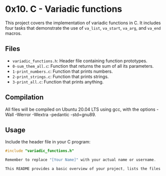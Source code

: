 # 0x10. C - Variadic functions

This project covers the implementation of variadic functions in C. It includes four tasks that demonstrate the use of `va_list`, `va_start`, `va_arg`, and `va_end` macros.

## Files

* `variadic_functions.h`: Header file containing function prototypes.
* `0-sum_them_all.c`: Function that returns the sum of all its parameters.
* `1-print_numbers.c`: Function that prints numbers.
* `2-print_strings.c`: Function that prints strings.
* `3-print_all.c`: Function that prints anything.

## Compilation

All files will be compiled on Ubuntu 20.04 LTS using gcc, with the options -Wall -Werror -Wextra -pedantic -std=gnu89.

## Usage

Include the header file in your C program:

```c
#include "variadic_functions.h"

Remember to replace "[Your Name]" with your actual name or username.

This README provides a basic overview of your project, lists the files included, explains how to compile and use the functions, and includes sections for the author and acknowledgments. You can expand on this as needed for your specific project requirements.
